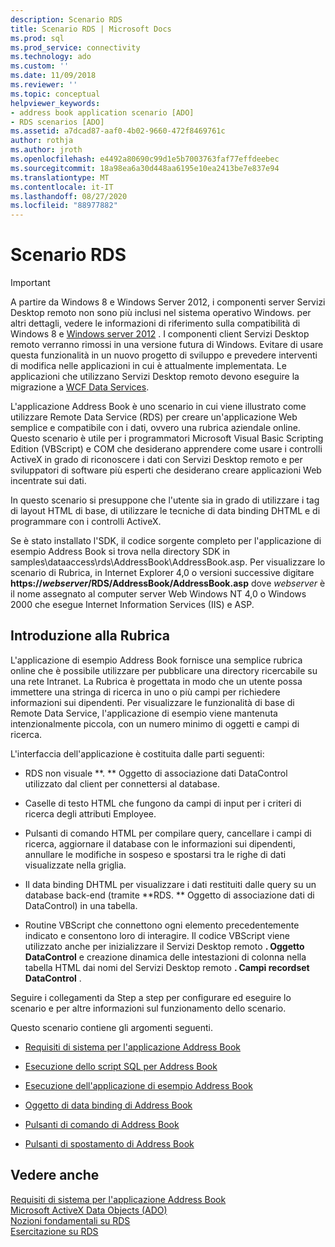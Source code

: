 ```yaml
---
description: Scenario RDS
title: Scenario RDS | Microsoft Docs
ms.prod: sql
ms.prod_service: connectivity
ms.technology: ado
ms.custom: ''
ms.date: 11/09/2018
ms.reviewer: ''
ms.topic: conceptual
helpviewer_keywords:
- address book application scenario [ADO]
- RDS scenarios [ADO]
ms.assetid: a7dcad87-aaf0-4b02-9660-472f8469761c
author: rothja
ms.author: jroth
ms.openlocfilehash: e4492a80690c99d1e5b7003763faf77effdeebec
ms.sourcegitcommit: 18a98ea6a30d448aa6195e10ea2413be7e837e94
ms.translationtype: MT
ms.contentlocale: it-IT
ms.lasthandoff: 08/27/2020
ms.locfileid: "88977882"
---
```

# <a name="rds-scenario"></a>Scenario RDS
> [!IMPORTANT]
>  A partire da Windows 8 e Windows Server 2012, i componenti server Servizi Desktop remoto non sono più inclusi nel sistema operativo Windows. per altri dettagli, vedere le informazioni di riferimento sulla compatibilità di Windows 8 e [Windows server 2012](https://www.microsoft.com/download/details.aspx?id=27416) . I componenti client Servizi Desktop remoto verranno rimossi in una versione futura di Windows. Evitare di usare questa funzionalità in un nuovo progetto di sviluppo e prevedere interventi di modifica nelle applicazioni in cui è attualmente implementata. Le applicazioni che utilizzano Servizi Desktop remoto devono eseguire la migrazione a [WCF Data Services](https://go.microsoft.com/fwlink/?LinkId=199565).  
  
 L'applicazione Address Book è uno scenario in cui viene illustrato come utilizzare Remote Data Service (RDS) per creare un'applicazione Web semplice e compatibile con i dati, ovvero una rubrica aziendale online. Questo scenario è utile per i programmatori Microsoft Visual Basic Scripting Edition (VBScript) e COM che desiderano apprendere come usare i controlli ActiveX in grado di riconoscere i dati con Servizi Desktop remoto e per sviluppatori di software più esperti che desiderano creare applicazioni Web incentrate sui dati.  
  
 In questo scenario si presuppone che l'utente sia in grado di utilizzare i tag di layout HTML di base, di utilizzare le tecniche di data binding DHTML e di programmare con i controlli ActiveX.  
  
 Se è stato installato l'SDK, il codice sorgente completo per l'applicazione di esempio Address Book si trova nella directory SDK in samples\dataaccess\rds\AddressBook\AddressBook.asp. Per visualizzare lo scenario di Rubrica, in Internet Explorer 4,0 o versioni successive digitare **https://*webserver*/RDS/AddressBook/AddressBook.asp** dove *webserver* è il nome assegnato al computer server Web Windows NT 4,0 o Windows 2000 che esegue Internet Information Services (IIS) e ASP.  
  
## <a name="introduction-to-address-book"></a>Introduzione alla Rubrica  
 L'applicazione di esempio Address Book fornisce una semplice rubrica online che è possibile utilizzare per pubblicare una directory ricercabile su una rete Intranet. La Rubrica è progettata in modo che un utente possa immettere una stringa di ricerca in uno o più campi per richiedere informazioni sui dipendenti. Per visualizzare le funzionalità di base di Remote Data Service, l'applicazione di esempio viene mantenuta intenzionalmente piccola, con un numero minimo di oggetti e campi di ricerca.  
  
 L'interfaccia dell'applicazione è costituita dalle parti seguenti:  
  
-   RDS non visuale **. ** Oggetto di associazione dati DataControl utilizzato dal client per connettersi al database.  
  
-   Caselle di testo HTML che fungono da campi di input per i criteri di ricerca degli attributi Employee.  
  
-   Pulsanti di comando HTML per compilare query, cancellare i campi di ricerca, aggiornare il database con le informazioni sui dipendenti, annullare le modifiche in sospeso e spostarsi tra le righe di dati visualizzate nella griglia.  
  
-   Il data binding DHTML per visualizzare i dati restituiti dalle query su un database back-end (tramite **RDS. ** Oggetto di associazione dati di DataControl) in una tabella.  
  
-   Routine VBScript che connettono ogni elemento precedentemente indicato e consentono loro di interagire. Il codice VBScript viene utilizzato anche per inizializzare il Servizi Desktop remoto **. Oggetto DataControl** e creazione dinamica delle intestazioni di colonna nella tabella HTML dai nomi del Servizi Desktop remoto **. Campi recordset DataControl** .  
  
 Seguire i collegamenti da Step a step per configurare ed eseguire lo scenario e per altre informazioni sul funzionamento dello scenario.  
  
 Questo scenario contiene gli argomenti seguenti.  
  
-   [Requisiti di sistema per l'applicazione Address Book](./system-requirements-for-the-address-book-application.md)  
  
-   [Esecuzione dello script SQL per Address Book](./running-the-address-book-sql-script.md)  
  
-   [Esecuzione dell'applicazione di esempio Address Book](./running-the-address-book-sample-application.md)  
  
-   [Oggetto di data binding di Address Book](./address-book-data-binding-object.md)  
  
-   [Pulsanti di comando di Address Book](./address-book-command-buttons.md)  
  
-   [Pulsanti di spostamento di Address Book](./address-book-navigation-buttons.md)  
  
## <a name="see-also"></a>Vedere anche  
 [Requisiti di sistema per l'applicazione Address Book](./system-requirements-for-the-address-book-application.md)   
 [Microsoft ActiveX Data Objects (ADO)](../../microsoft-activex-data-objects-ado.md)   
 [Nozioni fondamentali su RDS](./rds-fundamentals.md)   
 [Esercitazione su RDS](./rds-tutorial.md)